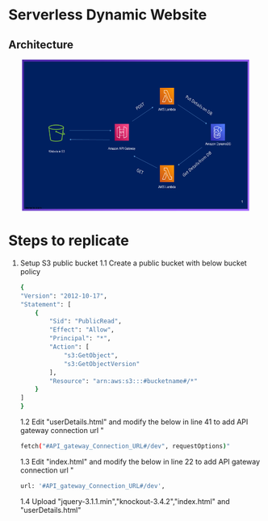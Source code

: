 # Serverless Dynamic Website

## Architecture
<p align="center">
  <img src="Slide.png" width="450" height="300" title="Architecture"> 
</p>

# Steps to replicate
1. Setup S3 public bucket
	1.1 Create a public bucket with below bucket policy
	```bash
	{
    "Version": "2012-10-17",
    "Statement": [
        {
            "Sid": "PublicRead",
            "Effect": "Allow",
            "Principal": "*",
            "Action": [
                "s3:GetObject",
                "s3:GetObjectVersion"
            ],
            "Resource": "arn:aws:s3:::#bucketname#/*"
        }
    ]
	}
	```
	1.2 Edit "userDetails.html" and modify the below in line 41 to add API gateway connection url "
	```bash
	fetch("#API_gateway_Connection_URL#/dev", requestOptions)"
	```
	1.3 Edit "index.html" and modify the below in line 22 to add API gateway connection url "
	```bash
	url: '#API_gateway_Connection_URL#/dev',
	```
	1.4 Upload "jquery-3.1.1.min","knockout-3.4.2","index.html" and "userDetails.html"

<!-- 1. item1
1. item2
    1. subitem1
    2. subitem2 -->

